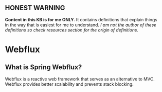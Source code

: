 ## **HONEST WARNING**
**Content in this KB is for me ONLY.**
It contains definitions that explain things in the way that is easiest for me to understand.
_I am not the author of these definitions so check resources section for the origin of definitions._

# Webflux

## What is Spring Webflux?
Webflux is a reactive web framework that serves as an alternative to MVC. Webflux provides better scalability and prevents stack blocking.